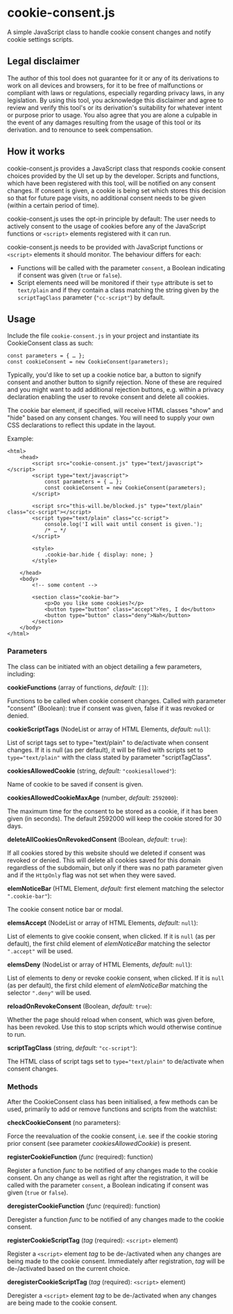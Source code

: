# cookie-consent.js
A simple JavaScript class to handle cookie consent changes and notify cookie settings scripts.

## Legal disclaimer
The author of this tool does not guarantee for it or any of its derivations to work on all devices and browsers, for it to be free of malfunctions or compliant with laws or regulations, especially regarding privacy laws, in any legislation. By using this tool, you acknowledge this disclaimer and agree to review and verify this tool's or its derivation's suitability for whatever intent or purpose prior to usage. You also agree that you are alone a culpable in the event of any damages resulting from the usage of this tool or its derivation.
and to renounce to seek compensation.

## How it works

cookie-consent.js provides a JavaScript class that responds cookie consent choices provided by the UI set up by the developer. Scripts and functions, which have been registered with this tool, will be notified on any consent changes. If consent is given, a cookie is being set which stores this decision so that for future page visits, no additional consent needs to be given (within a certain period of time).

cookie-consent.js uses the opt-in principle by default: The user needs to actively consent to the usage of cookies before any of the JavaScript functions or `<script>` elements registered with it can run.

cookie-consent.js needs to be provided with JavaScript functions or `<script>` elements it should monitor. The behaviour differs for each:

 - Functions will be called with the parameter `consent`, a Boolean indicating if consent was given (`true` or `false`).
 - Script elements need will be monitored if their `type` attribute is set to `text/plain` and if they contain a class matching the string given by the `scriptTagClass` parameter (`"cc-script"`) by default.

## Usage

Include the file `cookie-consent.js` in your project and instantiate its CookieConsent class as such:

    const parameters = { … };
    const cookieConsent = new CookieConsent(parameters);

Typically, you'd like to set up a cookie notice bar, a button to signify consent and another button to signify rejection. None of these are required and you might want to add additional rejection buttons, e.g. within a privacy declaration enabling the user to revoke consent and delete all cookies.

The cookie bar element, if specified, will receive HTML classes "show" and "hide" based on any consent changes. You will need to supply your own CSS declarations to reflect this update in the layout.

Example:

    <html>
	    <head>
		    <script src="cookie-consent.js" type="text/javascript"></script>
		    <script type="text/javascript">
			    const parameters = { … };
			    const cookieConsent = new CookieConsent(parameters);
		    </script>
		    
		    <script src="this-will.be/blocked.js" type="text/plain" class="cc-script"></script>
		    <script type="text/plain" class="cc-script">
			    console.log('I will wait until consent is given.');
			    /* … */
		    </script>

			<style>
				.cookie-bar.hide { display: none; }
			</style>
		    
		</head>
		<body>
			<!-- some content -->
			
			<section class="cookie-bar">
				<p>Do you like some cookies?</p>
				<button type="button" class="accept">Yes, I do</button>
				<button type="button" class="deny">Nah</button>
			</section>
		</body>
	</html>
		 

### Parameters

The class can be initiated with an object detailing a few parameters, including:

**cookieFunctions** (array of functions, *default:* `[]`):

Functions to be called when cookie consent changes. Called with parameter "consent" (Boolean): true if consent was given, false if it was revoked or denied.

**cookieScriptTags** (NodeList or array of HTML Elements, *default:* `null`):

List of script tags set to type="text/plain" to de/activate when consent changes. If it is null (as per default), it will be filled with scripts set to `type="text/plain"` with the class stated by parameter "scriptTagClass".

**cookiesAllowedCookie** (string, *default:* `"cookiesallowed"`):

Name of cookie to be saved if consent is given.

**cookiesAllowedCookieMaxAge** (number, *default:* `2592000`):

The maximum time for the consent to be stored as a cookie, if it has been given (in seconds). The default 2592000 will keep the cookie stored for 30 days. 

**deleteAllCookiesOnRevokedConsent** (Boolean, *default:* `true`):

If all cookies stored by this website should we deleted if consent was revoked or denied. This will delete all cookies saved for this domain regardless of the subdomain, but only if there was no path parameter given and if the `HttpOnly` flag was not set when they were saved.

**elemNoticeBar** (HTML Element, *default:* first element matching the selector `".cookie-bar"`):

The cookie consent notice bar or modal.

**elemsAccept** (NodeList or array of HTML Elements, *default:* `null`):

List of elements to give cookie consent, when clicked. If it is `null` (as per default), the first child element of *elemNoticeBar* matching the selector `".accept"` will be used.

**elemsDeny** (NodeList or array of HTML Elements, *default:* `null`):

List of elements to deny or revoke cookie consent, when clicked. If it is `null` (as per default), the first child element of *elemNoticeBar* matching the selector `".deny"` will be used.

**reloadOnRevokeConsent** (Boolean, *default:* `true`):

Whether the page should reload when consent, which was given before, has been revoked. Use this to stop scripts which would otherwise continue to run.

**scriptTagClass** (string, *default:* `"cc-script"`):

The HTML class of script tags set to `type="text/plain"` to de/activate when consent changes.

### Methods

After the CookieConsent class has been initialised, a few methods can be used, primarily to add or remove functions and scripts from the watchlist:

**checkCookieConsent** (no parameters):

Force the reevaluation of the cookie consent, i.e. see if the cookie storing prior consent (see parameter *cookiesAllowedCookie*) is present.

**registerCookieFunction** (*func* (required): function)

Register a function *func* to be notified of any changes made to the cookie consent. On any change as well as right after the registration, it will be called with the parameter `consent`, a Boolean indicating if consent was given (`true` or `false`).

**deregisterCookieFunction** (*func* (required): function)

Deregister a function *func* to be notified of any changes made to the cookie consent.

**registerCookieScriptTag** (*tag* (required): `<script>` element)

Register a `<script>` element *tag* to be de-/activated when any changes are being made to the cookie consent. Immediately after registration, *tag* will be de-/activated based on the current choice.

**deregisterCookieScriptTag** (*tag* (required): `<script>` element)

Deregister a `<script>` element *tag* to be de-/activated when any changes are being made to the cookie consent.
